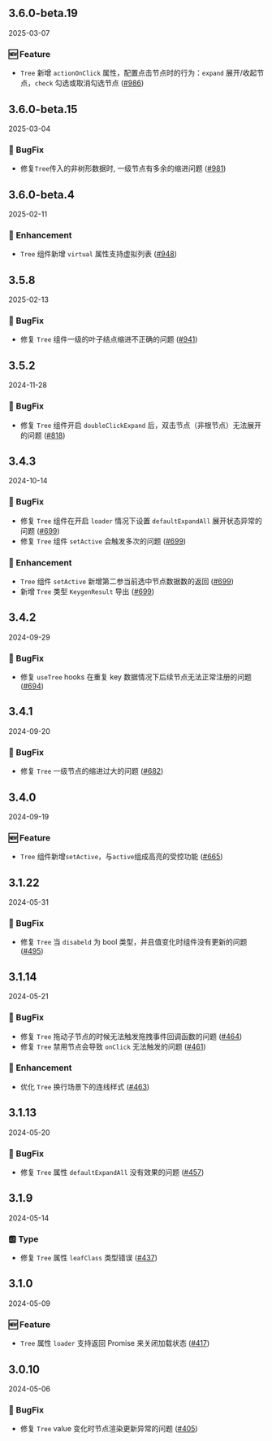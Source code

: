 ## 3.6.0-beta.19
2025-03-07

### 🆕 Feature

- `Tree` 新增 `actionOnClick` 属性，配置点击节点时的行为：`expand` 展开/收起节点，`check` 勾选或取消勾选节点 ([#986](https://github.com/sheinsight/shineout-next/pull/986))


## 3.6.0-beta.15
2025-03-04

### 🐞 BugFix

- 修复`Tree`传入的非树形数据时, 一级节点有多余的缩进问题 ([#981](https://github.com/sheinsight/shineout-next/pull/981))


## 3.6.0-beta.4
2025-02-11

### 💎 Enhancement

- `Tree` 组件新增 `virtual` 属性支持虚拟列表 ([#948](https://github.com/sheinsight/shineout-next/pull/948))

## 3.5.8
2025-02-13

### 🐞 BugFix

- 修复 `Tree` 组件一级的叶子结点缩进不正确的问题 ([#941](https://github.com/sheinsight/shineout-next/pull/941))


## 3.5.2
2024-11-28

### 🐞 BugFix

- 修复 `Tree` 组件开启 `doubleClickExpand` 后，双击节点（非根节点）无法展开的问题 ([#818](https://github.com/sheinsight/shineout-next/pull/818))

## 3.4.3
2024-10-14

### 🐞 BugFix

- 修复 `Tree` 组件在开启 `loader` 情况下设置 `defaultExpandAll` 展开状态异常的问题 ([#699](https://github.com/sheinsight/shineout-next/pull/699))
- 修复 `Tree` 组件 `setActive` 会触发多次的问题 ([#699](https://github.com/sheinsight/shineout-next/pull/699))

### 💎 Enhancement

- `Tree` 组件 `setActive` 新增第二参当前选中节点数据数的返回 ([#699](https://github.com/sheinsight/shineout-next/pull/699))
- 新增 `Tree` 类型 `KeygenResult` 导出 ([#699](https://github.com/sheinsight/shineout-next/pull/699))

## 3.4.2
2024-09-29

### 🐞 BugFix

- 修复 `useTree` hooks 在重复 key 数据情况下后续节点无法正常注册的问题 ([#694](https://github.com/sheinsight/shineout-next/pull/694))

## 3.4.1
2024-09-20

### 🐞 BugFix

- 修复 `Tree` 一级节点的缩进过大的问题  ([#682](https://github.com/sheinsight/shineout-next/pull/682))



## 3.4.0
2024-09-19

### 🆕 Feature

- `Tree` 组件新增`setActive`，与`active`组成高亮的受控功能  ([#665](https://github.com/sheinsight/shineout-next/pull/665))


## 3.1.22
2024-05-31

### 🐞 BugFix

- 修复 `Tree` 当 `disabeld` 为 bool 类型，并且值变化时组件没有更新的问题  ([#495](https://github.com/sheinsight/shineout-next/pull/495))


## 3.1.14
2024-05-21

### 🐞 BugFix

- 修复 `Tree` 拖动子节点的时候无法触发拖拽事件回调函数的问题 ([#464](https://github.com/sheinsight/shineout-next/pull/464))
- 修复 `Tree` 禁用节点会导致 `onClick` 无法触发的问题 ([#461](https://github.com/sheinsight/shineout-next/pull/461))

### 💎 Enhancement
- 优化 `Tree` 换行场景下的连线样式 ([#463](https://github.com/sheinsight/shineout-next/pull/463))




## 3.1.13
2024-05-20

### 🐞 BugFix

- 修复 `Tree` 属性 `defaultExpandAll` 没有效果的问题 ([#457](https://github.com/sheinsight/shineout-next/pull/457))

## 3.1.9
2024-05-14

### 🆎 Type

- 修复 `Tree` 属性 `leafClass` 类型错误 ([#437](https://github.com/sheinsight/shineout-next/pull/437))

## 3.1.0
2024-05-09

### 🆕 Feature

- `Tree` 属性 `loader` 支持返回 Promise 来关闭加载状态 ([#417](https://github.com/sheinsight/shineout-next/pull/417))

## 3.0.10
2024-05-06

### 🐞 BugFix

- 修复 `Tree` value 变化时节点渲染更新异常的问题 ([#405](https://github.com/sheinsight/shineout-next/pull/405))






